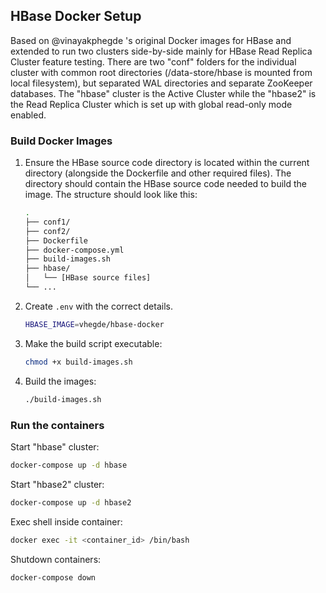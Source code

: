 ## HBase Docker Setup

Based on @vinayakphegde 's original Docker images for HBase and extended to run two clusters side-by-side mainly for HBase Read Replica Cluster feature testing.
There are two "conf" folders for the individual cluster with common root directories (/data-store/hbase is mounted from local filesystem), but separated WAL 
directories and separate ZooKeeper databases. The "hbase" cluster is the Active Cluster while the "hbase2" is the Read Replica Cluster which is set up with 
global read-only mode enabled. 

### Build Docker Images

1. Ensure the HBase source code directory is located within the current directory (alongside the Dockerfile and other required files). The directory should contain the HBase source code needed to build the image. The structure should look like this:
   ```bash
   .
   ├── conf1/
   ├── conf2/
   ├── Dockerfile
   ├── docker-compose.yml
   ├── build-images.sh
   ├── hbase/
   │   └── [HBase source files]
   └── ...
   ```
2. Create `.env` with the correct details.
   ```bash
   HBASE_IMAGE=vhegde/hbase-docker
   ```
3. Make the build script executable:
   ```bash
   chmod +x build-images.sh
   ```
4. Build the images:
   ```bash
   ./build-images.sh
   ```

### Run the containers

Start "hbase" cluster:

```bash
docker-compose up -d hbase
```

Start "hbase2" cluster:

```bash
docker-compose up -d hbase2
```

Exec shell inside container:

```bash
docker exec -it <container_id> /bin/bash
```

Shutdown containers:

```bash
docker-compose down
```

